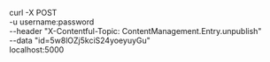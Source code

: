 curl -X POST \
  -u username:password \
  --header "X-Contentful-Topic: ContentManagement.Entry.unpublish" \
  --data "id=5w8lOZj5kciS24yoeyuyGu" \
  localhost:5000
